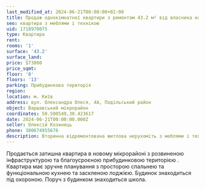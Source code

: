 ```yaml
---
last_modified_at: 2024-06-21T00:00:00+02:00
title: Продаж однокімнатної квартири з ремонтом 43.2 м² від власника на О. Олеся
seo: квартира з меблями і технікою
uid: 1718970075
type: Квартира
rent:
rooms: '1'
surface: '43.2'
surface_land:
price: $73000
price_sqmt:
floor: '8'
floors: '13'
parking: Прибудинкова територія
region:
location: м. Київ
address: вул. Олександра Олеся, 4А, Подільський район
object: Варшавський мікрорайон
coordinates: 50.500549,30.423617
date: 2024-06-21T00:00:00.000Z
seller: Олексій Козинець
phone: 380674955676
description: Вторинна відремонтована житлова нерухоміть з меблями і технікою, житло придатне і готове для проживання
---
```


Продається затишна квартира в новому мікрорайоні з розвиненою інфраструктурою та благоусроєною прибудинковою територією . Квартира має зручне планування з просторою спальнею та функціональною кухнею та заскленою лоджією. Будинок знаходиться під охороною. Поруч з будинком знаходиться школа.
